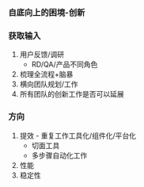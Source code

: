 ### 自底向上的困境-创新
### 获取输入
1. 用户反馈/调研
   * RD/QA/产品不同角色
2. 梳理全流程+脑暴
3. 横向团队规划/工作
4. 所有团队的创新工作是否可以延展
### 方向
1. 提效 - 重复工作工具化/组件化/平台化
    * 切面工具
    * 多步骤自动化工作
2. 性能
3. 稳定性